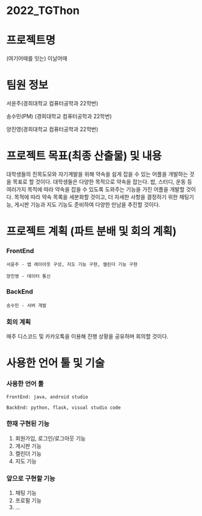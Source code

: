 # 2022_TGThon 


# 프로젝트명

(여기어때를 잇는) 이날어때


# 팀원 정보

서윤주(경희대학교 컴퓨터공학과 22학번)

송수민(PM) (경희대학교 컴퓨터공학과 22학번)

양진영(경희대학교 컴퓨터공학과 22학번)

# **프로젝트 목표(최종 산출물) 및 내용**


 대학생들의 친목도모와 자기계발을 위해 약속을 쉽게 잡을 수 있는 어플을 개발하는 것을 목표로 할 것이다.
 대학생들은 다양한 목적으로 약속을 잡는다. 밥, 스터디, 운동 등 여러가지 목적에 따라 약속을 잡을 수 있도록 도와주는 기능을 가진 어플을 개발할 것이다.
 목적에 따라 약속 목록을 세분화할 것이고, 더 자세한 사항을 결정하기 위한 채팅기능, 게시판 기능과 지도 기능도 준비하여 다양한 만남을 추진할 것이다.

# **프로젝트 계획 (파트 분배 및 회의 계획)**


### FrontEnd

    서윤주 - 앱 레이아웃 구성, 지도 기능 구현, 캘린더 기능 구현

    양진영 - 데이터 통신

### BackEnd

    송수민 - 서버 개발

### 회의 계획

매주 디스코드 및 카카오톡을 이용해 진행 상황을 공유하며 회의할 것이다.

# 사용한 언어 툴 및 기술

### 사용한 언어 툴

    FrontEnd: java, android studio

    BackEnd: python, flask, visual studio code

### 햔재 구현된 기능

1. 회원가입, 로그인/로그아웃 기능
2. 게시판 기능
3. 캘린더 기능
4. 지도 기능

### 앞으로 구현할 기능

1. 채팅 기능
2. 프로필 기능
3. ...